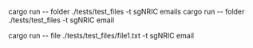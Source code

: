 cargo run -- folder ./tests/test_files -t sgNRIC emails
cargo run -- folder ./tests/test_files -t sgNRIC email 

cargo run -- file ./tests/test_files/file1.txt -t sgNRIC email